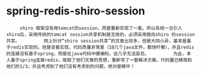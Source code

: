 # spring-redis-shiro-session
         shiro 框架没有用tomcat的session，而是重新实现了一套。所以系统一旦引入shiro后，采用传统的tomcat session共享机制是无效的，必须采用面向shiro 的session共享。         网上针对“shiro session共享”的文章比较多，但是大同小异，基本是基于redis实现的。但是该套实现，代码质量非常差（10几个java文件，都快吓晕），并且redis的连接没有基于spring，而是在java代码中硬编码，这几乎无法容忍。         为此，本人基于spring连接redis，吸取了他们文章的思想，重新写了一套解决方案。代码量已精简到他们的1/3，并且考虑到了他们没有考虑到的问题，绝对是精华！
